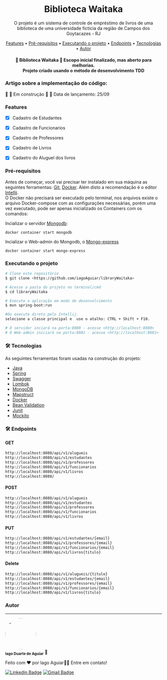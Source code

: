 <h1 align="center">Biblioteca Waitaka</h1>

<p align="center"> O projeto é um sistema de controle de 
empréstimo de livros de uma biblioteca de uma universidade ficticia da 
região de Campos dos Goytacazes - RJ</p>

<p align="center">
     <a href="#objetivo">Features</a> •
     <a href="#roadmap">Pré-requisitos</a> • 
     <a href="#tecnologias">Executando o projeto</a> • 
     <a href="#tecnologias">Endpoints</a> • 
     <a href="#tecnologias">Tecnologias</a> • 
     <a href="#autor">Autor</a>
</p>

<h4 align="center"> 
	🚧  Biblioteca Waitaka 🚀 Escopo inicial finalizado, mas aberto para melhorias.
<br>
    Projeto criado usando o método de desenvolvimento <b>TDD</b> 
</h4>


### Artigo sobre a implementação do código:

🚧 🚧 Em construção 🚧  🚧 Data de lançamento: 25/09


### Features

- [x] Cadastro de Estudantes
- [x] Cadastro de Funcionarios
- [x] Cadastro de Professores
- [x] Cadastro de Livros
- [x] Cadastro do Aluguel dos livros


### Pré-requisitos

Antes de começar, você vai precisar ter instalado em sua máquina as seguintes ferramentas:
[Git](https://git-scm.com), [Docker](https://www.docker.com/).
Além disto a recomendação é o editor [Intellij](https://www.jetbrains.com/pt-br/idea/).
<br>
O Docker não precisará ser executado pelo terminal, nos arquivos existe o arquivo Docker-compose
com as configurações necessárias, porém uma vez executado, pode ser apenas inicializado os Containers
com os comandos:

Incializar o servidor [Mongodb](https://www.mongodb.com/pt-br): 
``` 
docker container start mongodb
``` 
Incializar o Web-admin do Mongodb, o [Mongo-express](https://github.com/mongo-express/mongo-express)
``` 
docker container start mongo-express
```


###  Executando o projeto

```bash
# Clone este repositório
$ git clone <https://github.com/iagoAguiar/libraryWaitaka>

# Acesse a pasta do projeto no terminal/cmd
$ cd libraryWaitaka

# Execute a aplicação em modo de desenvolvimento
$ mvn spring-boot:run

#Ou execute direto pelo Intellij.
selecione a classe principal e  use o atalho: CTRL + Shift + F10. 

# O servidor inciará na porta:8080 - acesse <http://localhost:8080>
# O Web-admin iniciará na porta:8081 - acesse <http://localhost:8081>
```

### 🛠 Tecnologias

As seguintes ferramentas foram usadas na construção do projeto:



- [Java](https://www.java.com/pt-BR/)
- [Spring](https://spring.io/)
- [Swagger](https://swagger.io/)
- [Lombok](https://projectlombok.org/)
- [MongoDB](https://www.mongodb.com/pt-br/)
- [Mapstruct](https://mapstruct.org/)
- [Docker](https://www.docker.com/)
- [Bean Validation](https://beanvalidation.org/)
- [Junit](https://junit.org/junit5/)
- [Mockito](https://site.mockito.org/)

### 🛠 Endpoints

<h4>GET</h4>

```bash
http://localhost:8080/api/v1/alugueis
http://localhost:8080/api/v1/estudantes
http://localhost:8080/api/v1/professores
http://localhost:8080/api/v1/funcionarios
http://localhost:8080/api/v1/livros
http://localhost:8080/
````
<h4>POST</h4>

```bash
http://localhost:8080/api/v1/alugueis
http://localhost:8080/api/v1/estudantes
http://localhost:8080/api/v1/professores
http://localhost:8080/api/v1/funcionarios
http://localhost:8080/api/v1/livros
````
<h4>PUT</h4>

```bash
http://localhost:8080/api/v1/estudantes/{email}
http://localhost:8080/api/v1/professores/{email}
http://localhost:8080/api/v1/funcionarios/{email}
http://localhost:8080/api/v1/livros{titulo}
````
<h4>Delete</h4>

```bash
http://localhost:8080/api/v1/alugueis/{titulo}
http://localhost:8080/api/v1/estudantes/{email}
http://localhost:8080/api/v1/professores/{email}
http://localhost:8080/api/v1/funcionarios/{email}
http://localhost:8080/api/v1/livros{titulo}
```` 


### Autor ###
---


 <img style="border-radius: 50%;" src="https://avatars.githubusercontent.com/u/38701614?v=4" width="100px;" alt=""/>
 <br />
 <sub><b>Iago Duarte de Aguiar</b></sub> 🚀


Feito com ❤️ por Iago Aguiar👋🏽 Entre em contato!

[![Linkedin Badge](https://img.shields.io/badge/-Iago-blue?style=flat-square&logo=Linkedin&logoColor=white&link=https://www.linkedin.com/in/iagoduarte/)](https://www.linkedin.com/in/iagoduarte/)
[![Gmail Badge](https://img.shields.io/badge/-iagoaguiar202@gmail.com-c14438?style=flat-square&logo=Gmail&logoColor=white&link=mailto:iagoaguiar202@gmail.com)](mailto:iagoaguiar202@gmail.com)




